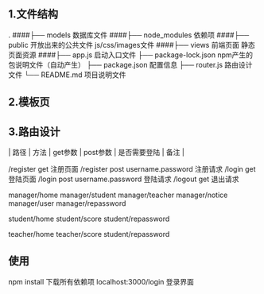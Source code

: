 ## 1.文件结构
.
####├── models 数据库文件
####├── node_modules 依赖项
####├── public 开放出来的公共文件 js/css/images文件 
####├── views 前端页面 静态页面资源
####├── app.js 启动入口文件 
├── package-lock.json npm产生的包说明文件（自动产生）
├── package.json 配置信息
├── router.js 路由设计文件
└── README.md 项目说明文件
## 2.模板页

## 3.路由设计

| 路径 | 方法 | get参数 | post参数 | 是否需要登陆 | 备注 |

/register get 注册页面
/register post username.password  注册请求
/login get  登陆页面
/login post username.password 登陆请求
/logout get 退出请求

manager/home
manager/student
manager/teacher
manager/notice
manager/user
manager/repassword

student/home
student/score
student/repassword

teacher/home
teacher/score
student/repassword

## 使用
npm install 下载所有依赖项
localhost:3000/login 登录界面
